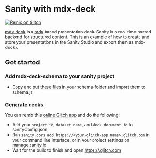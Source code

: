 # Sanity with mdx-deck

[![Remix on Glitch](https://cdn.glitch.com/2703baf2-b643-4da7-ab91-7ee2a2d00b5b%2Fremix-button.svg)](https://glitch.com/edit/#!/remix/sanity-with-mdx-deck)

[mdx-deck](https://jxnblk.com/mdx-deck/#0) is a [mdx](https://mdxjs.com/) based presentation deck. Sanity is a real-time hosted backend for structured content. This is an example of how to create and store your presentations in the Sanity Studio and export them as mdx-decks.


## Get started

### Add mdx-deck-schema to your sanity project

* Copy and put [these files](https://github.com/kmelve/sanity-with-mdx-deck/tree/master/deck-schemas) in your schema-folder and import them to schema.js

### Generate decks

You can remix this [online Glitch app](https://glitch.com/edit/#!/remix/sanity-with-mdx-deck) and do the following:

* Add your `project id`, `dataset name`, and `deck document id` to sanityConfig.json
* Run `sanity cors add https://<your-glitch-app-name>.glitch.com` in your command line interface, or in your project settings on [manage.sanity.io](https://manage.sanity.io)
* Wait for the build to finish and open [https://<your-glitch-app-name>.glitch.com](https://<your-glitch-app-name>.glitch.com)